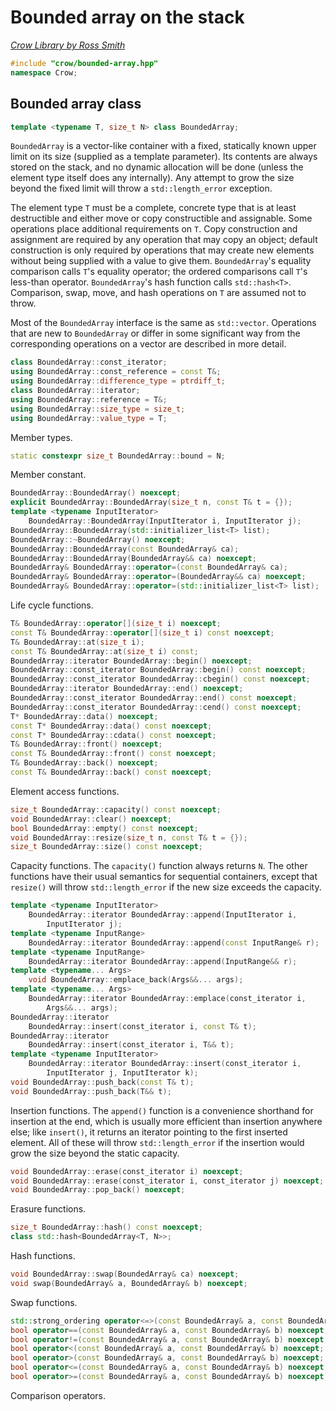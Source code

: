 # Bounded array on the stack

_[Crow Library by Ross Smith](index.html)_

```c++
#include "crow/bounded-array.hpp"
namespace Crow;
```

## Bounded array class

```c++
template <typename T, size_t N> class BoundedArray;
```

`BoundedArray` is a vector-like container with a fixed, statically known upper
limit on its size (supplied as a template parameter). Its contents are always
stored on the stack, and no dynamic allocation will be done (unless the
element type itself does any internally). Any attempt to grow the size beyond
the fixed limit will throw a `std::length_error` exception.

The element type `T` must be a complete, concrete type that is at least
destructible and either move or copy constructible and assignable. Some
operations place additional requirements on `T`. Copy construction and
assignment are required by any operation that may copy an object; default
construction is only required by operations that may create new elements
without being supplied with a value to give them. `BoundedArray`'s equality
comparison calls `T`'s equality operator; the ordered comparisons call `T`'s
less-than operator. `BoundedArray`'s hash function calls `std::hash<T>`.
Comparison, swap, move, and hash operations on `T` are assumed not to throw.

Most of the `BoundedArray` interface is the same as `std::vector`. Operations
that are new to `BoundedArray` or differ in some significant way from the
corresponding operations on a vector are described in more detail.

```c++
class BoundedArray::const_iterator;
using BoundedArray::const_reference = const T&;
using BoundedArray::difference_type = ptrdiff_t;
class BoundedArray::iterator;
using BoundedArray::reference = T&;
using BoundedArray::size_type = size_t;
using BoundedArray::value_type = T;
```

Member types.

```c++
static constexpr size_t BoundedArray::bound = N;
```

Member constant.

```c++
BoundedArray::BoundedArray() noexcept;
explicit BoundedArray::BoundedArray(size_t n, const T& t = {});
template <typename InputIterator>
    BoundedArray::BoundedArray(InputIterator i, InputIterator j);
BoundedArray::BoundedArray(std::initializer_list<T> list);
BoundedArray::~BoundedArray() noexcept;
BoundedArray::BoundedArray(const BoundedArray& ca);
BoundedArray::BoundedArray(BoundedArray&& ca) noexcept;
BoundedArray& BoundedArray::operator=(const BoundedArray& ca);
BoundedArray& BoundedArray::operator=(BoundedArray&& ca) noexcept;
BoundedArray& BoundedArray::operator=(std::initializer_list<T> list);
```

Life cycle functions.

```c++
T& BoundedArray::operator[](size_t i) noexcept;
const T& BoundedArray::operator[](size_t i) const noexcept;
T& BoundedArray::at(size_t i);
const T& BoundedArray::at(size_t i) const;
BoundedArray::iterator BoundedArray::begin() noexcept;
BoundedArray::const_iterator BoundedArray::begin() const noexcept;
BoundedArray::const_iterator BoundedArray::cbegin() const noexcept;
BoundedArray::iterator BoundedArray::end() noexcept;
BoundedArray::const_iterator BoundedArray::end() const noexcept;
BoundedArray::const_iterator BoundedArray::cend() const noexcept;
T* BoundedArray::data() noexcept;
const T* BoundedArray::data() const noexcept;
const T* BoundedArray::cdata() const noexcept;
T& BoundedArray::front() noexcept;
const T& BoundedArray::front() const noexcept;
T& BoundedArray::back() noexcept;
const T& BoundedArray::back() const noexcept;
```

Element access functions.

```c++
size_t BoundedArray::capacity() const noexcept;
void BoundedArray::clear() noexcept;
bool BoundedArray::empty() const noexcept;
void BoundedArray::resize(size_t n, const T& t = {});
size_t BoundedArray::size() const noexcept;
```

Capacity functions. The `capacity()` function always returns `N`. The other
functions have their usual semantics for sequential containers, except that
`resize()` will throw `std::length_error` if the new size exceeds the
capacity.

```c++
template <typename InputIterator>
    BoundedArray::iterator BoundedArray::append(InputIterator i,
        InputIterator j);
template <typename InputRange>
    BoundedArray::iterator BoundedArray::append(const InputRange& r);
template <typename InputRange>
    BoundedArray::iterator BoundedArray::append(InputRange&& r);
template <typename... Args>
    void BoundedArray::emplace_back(Args&&... args);
template <typename... Args>
    BoundedArray::iterator BoundedArray::emplace(const_iterator i,
        Args&&... args);
BoundedArray::iterator
    BoundedArray::insert(const_iterator i, const T& t);
BoundedArray::iterator
    BoundedArray::insert(const_iterator i, T&& t);
template <typename InputIterator>
    BoundedArray::iterator BoundedArray::insert(const_iterator i,
        InputIterator j, InputIterator k);
void BoundedArray::push_back(const T& t);
void BoundedArray::push_back(T&& t);
```

Insertion functions. The `append()` function is a convenience shorthand for
insertion at the end, which is usually more efficient than insertion anywhere
else; like `insert()`, it returns an iterator pointing to the first inserted
element. All of these will throw `std::length_error` if the insertion would
grow the size beyond the static capacity.

```c++
void BoundedArray::erase(const_iterator i) noexcept;
void BoundedArray::erase(const_iterator i, const_iterator j) noexcept;
void BoundedArray::pop_back() noexcept;
```

Erasure functions.

```c++
size_t BoundedArray::hash() const noexcept;
class std::hash<BoundedArray<T, N>>;
```

Hash functions.

```c++
void BoundedArray::swap(BoundedArray& ca) noexcept;
void swap(BoundedArray& a, BoundedArray& b) noexcept;
```

Swap functions.

```c++
std::strong_ordering operator<=>(const BoundedArray& a, const BoundedArray& b) noexcept;
bool operator==(const BoundedArray& a, const BoundedArray& b) noexcept;
bool operator!=(const BoundedArray& a, const BoundedArray& b) noexcept;
bool operator<(const BoundedArray& a, const BoundedArray& b) noexcept;
bool operator>(const BoundedArray& a, const BoundedArray& b) noexcept;
bool operator<=(const BoundedArray& a, const BoundedArray& b) noexcept;
bool operator>=(const BoundedArray& a, const BoundedArray& b) noexcept;
```

Comparison operators.
